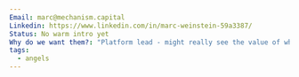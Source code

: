 ```yaml
---
Email: marc@mechanism.capital
Linkedin: https://www.linkedin.com/in/marc-weinstein-59a3387/
Status: No warm intro yet
Why do we want them?: "Platform lead - might really see the value of what we’re building "
tags:
  - angels
---
```

